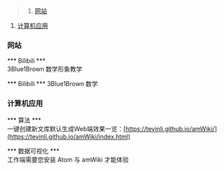 >1. [网站](#网站 "网站")
1. [计算机应用](#计算机应用 "计算机应用")

### 网站

*** Bilibili ***  
3Blue1Brown 数学形象教学

*** Bilibili ***
3Blue1Brown 数学
###  计算机应用
*** 算法 ***  
一键创建新文库默认生成Web端效果一览：[https://tevinli.github.io/amWiki/](https://tevinli.github.io/amWiki/index.html)  

*** 数据可视化 ***  
工作端需要您安装 Atom 与 amWiki 才能体验
